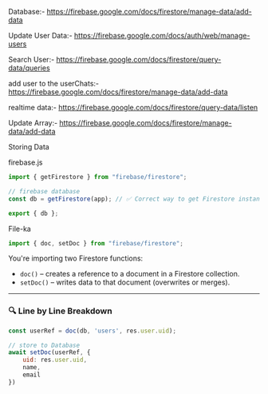 

Database:- https://firebase.google.com/docs/firestore/manage-data/add-data

Update User Data:- https://firebase.google.com/docs/auth/web/manage-users

Search User:- https://firebase.google.com/docs/firestore/query-data/queries

add user to the userChats:- https://firebase.google.com/docs/firestore/manage-data/add-data

realtime data:- https://firebase.google.com/docs/firestore/query-data/listen

Update Array:- https://firebase.google.com/docs/firestore/manage-data/add-data

Storing Data

firebase.js 

```js
import { getFirestore } from "firebase/firestore";

// firebase database 
const db = getFirestore(app); // ✅ Correct way to get Firestore instance

export { db };

```

File-ka 

```js
import { doc, setDoc } from "firebase/firestore"; 
```

You're importing two Firestore functions:
- `doc()` – creates a reference to a document in a Firestore collection.
- `setDoc()` – writes data to that document (overwrites or merges).

---

### 🔍 Line by Line Breakdown

```js
const userRef = doc(db, 'users', res.user.uid);

// store to Database 
await setDoc(userRef, {
    uid: res.user.uid,
    name,
    email
})

```
